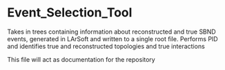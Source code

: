 # Event_Selection_Tool
Takes in trees containing information about reconstructed and true SBND events, generated in LArSoft and written to a single root file. Performs PID and identifies true and reconstructed topologies and true interactions


This file will act as documentation for the repository
